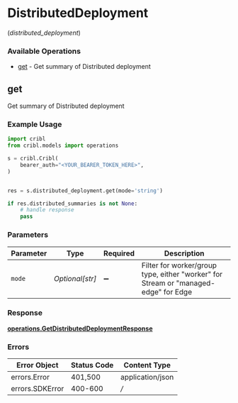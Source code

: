 # DistributedDeployment
(*distributed_deployment*)

### Available Operations

* [get](#get) - Get summary of Distributed deployment

## get

Get summary of Distributed deployment

### Example Usage

```python
import cribl
from cribl.models import operations

s = cribl.Cribl(
    bearer_auth="<YOUR_BEARER_TOKEN_HERE>",
)


res = s.distributed_deployment.get(mode='string')

if res.distributed_summaries is not None:
    # handle response
    pass
```

### Parameters

| Parameter                                                                           | Type                                                                                | Required                                                                            | Description                                                                         |
| ----------------------------------------------------------------------------------- | ----------------------------------------------------------------------------------- | ----------------------------------------------------------------------------------- | ----------------------------------------------------------------------------------- |
| `mode`                                                                              | *Optional[str]*                                                                     | :heavy_minus_sign:                                                                  | Filter for worker/group type, either "worker" for Stream or "managed-edge" for Edge |


### Response

**[operations.GetDistributedDeploymentResponse](../../models/operations/getdistributeddeploymentresponse.md)**
### Errors

| Error Object     | Status Code      | Content Type     |
| ---------------- | ---------------- | ---------------- |
| errors.Error     | 401,500          | application/json |
| errors.SDKError  | 400-600          | */*              |
